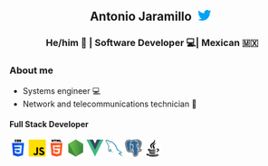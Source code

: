 

<h2 align="center">Antonio Jaramillo <a href="https://twitter.com/Drako9159"><img width="35" src="./assets/icon_twitter.png"/></a> </h2>
<h3 align="center">He/him 🤠 | Software Developer 💻| Mexican 🇲🇽 </h3>

### About me

- Systems engineer 💻
- Network and telecommunications technician 📶

#### Full Stack Developer
<p align="left"><img width="30" src="./assets/icon_css.png">
<img width="30" tarjet="blank" src="./assets/icon_js.png">
<img width="30" src="./assets/icon_html.png">
<img width="30" src="./assets/icon_node.png">
<img width="30" src="./assets/icon_vue.png">
<img width="30" src="./assets/icon_mysql.png">
<img width="30" src="./assets/icon_postgre.png">
<img width="30" src="./assets/icon_java.png">
</p>




<!--
**Drako9159/Drako9159** is a ✨ _special_ ✨ repository because its `README.md` (this file) appears on your GitHub profile.

Here are some ideas to get you started:

- 🔭 I’m currently working on ...
- 🌱 I’m currently learning ...
- 👯 I’m looking to collaborate on ...
- 🤔 I’m looking for help with ...
- 💬 Ask me about ...
- 📫 How to reach me: ...
- 😄 Pronouns: ...
- ⚡ Fun fact: ...
-->
